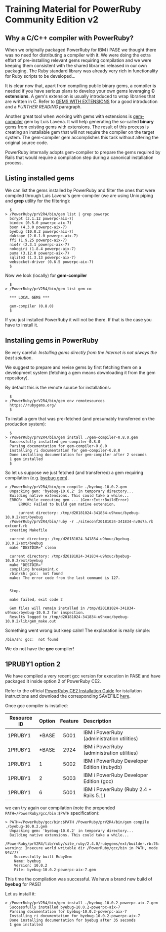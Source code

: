 # Training Material for PowerRuby Community Edition v2

## Why a C/C++ compiler with PowerRuby?

When we originally packaged PowerRuby for IBM i PASE we thought there was no need for distributing a compiler with it. We were doing the extra effort of pre-installing relevant gems requiring compilation and we were keeping them  consistent with the shared libraries released in our own packaging. The Ruby standard library was already very rich in functionality for Ruby scripts to be developed...

It is clear now that, apart from compiling public binary gems, a compiler is needed if you have serious plans to develop your own gems leveraging  **C extensions**. 
A gem's extension is usually introduced to wrap libraries that are written in C. Refer to [GEMS WITH EXTENSIONS](https://guides.rubygems.org/gems-with-extensions/) for a good introduction and a *FURTHER READING* paragraph.

Another great tool when working with gems with extensions is [gem-compiler](https://rubygems.org/gems/gem-compiler/versions/0.8.0) gem by Luis Lavena. It will help generating the so-called **binary** gems from existing gems with extensions. 
The result of this process is creating an installable gem that will not require the compiler on the target system. The gem-compiler gem accomplishes  this task without altering the original source code. 

PowerRuby internally adopts gem-compiler to prepare the gems required by Rails that would require a compilation step during a canonical installation process. 


## Listing installed gems

We can list the gems installed by PowerRuby and filter the ones that were compiled through Luis Lavena's gem-compiler (we are using Unix piping and **grep** utility for the filtering):

```console
  $                                                                                                      
> /PowerRuby/prV2R4/bin/gem list | grep powerpc                                                          
  bcrypt (3.1.12 powerpc-aix-7)                                                                          
  bindex (0.5.0 powerpc-aix-7)                                                                           
  bson (4.3.0 powerpc-aix-7)                                                                             
  byebug (10.0.2 powerpc-aix-7)                                                                          
  duktape (2.0.1.0 powerpc-aix-7)                                                                        
  ffi (1.9.25 powerpc-aix-7)                                                                             
  nio4r (2.3.1 powerpc-aix-7)                                                                            
  nokogiri (1.8.4 powerpc-aix-7)                                                                         
  puma (3.12.0 powerpc-aix-7)                                                                            
  sqlite3 (1.3.13 powerpc-aix-7)                                                                         
  websocket-driver (0.6.5 powerpc-aix-7)                                                                 
  $                                                                                                      
```

Now we look (locally) for **gem-compiler** 

```console    
  $                                                                                                       
> /PowerRuby/prV2R4/bin/gem list gem-co                                                                   
                                                                                                          
  *** LOCAL GEMS ***                                                                                      
                                                                                                          
  gem-compiler (0.8.0)                                                                                    
  $  
```

If you just installed PowerRuby it will not be there. If that is the case you have to install it.

## Installing gems in PowerRuby

Be very careful: *Installing gems directly from the Internet is not always the best solution*. 

We suggest to prepare and revise gems by first fetching them on a development system (fetching a gem means downloading it from the gem repository). 

By default this is the remote source for installations:

```console
  $                                             
> /PowerRuby/prV2R4/bin/gem env remotesources   
  https://rubygems.org/                         
  $                                             
```

To install a gem that was pre-fetched (and presumably transferred on the production system):

```console
  $
> /PowerRuby/prV2R4/bin/gem install ./gem-compiler-0.8.0.gem 
  Successfully installed gem-compiler-0.8.0
  Parsing documentation for gem-compiler-0.8.0
  Installing ri documentation for gem-compiler-0.8.0
  Done installing documentation for gem-compiler after 2 seconds
  1 gem installed
  $
```

So let us suppose we just fetched (and transferred) a gem requiring compilation (e.g. [byebug gem](https://rubygems.org/gems/byebug)).                                                                                                  

```console
> /PowerRuby/prV2R4/bin/gem compile ./byebug-10.0.2.gem                  
  Unpacking gem: 'byebug-10.0.2' in temporary directory...
  Building native extensions. This could take a while...
  ERROR:  While executing gem ... (Gem::Ext::BuildError)
      ERROR: Failed to build gem native extension.

      current directory: /tmp/d20181024-341834-u9hxuc/byebug-10.0.2/ext/byebug
  /PowerRuby/prV2R4/bin/ruby -r ./siteconf20181024-341834-nv0s7a.rb extconf.rb
  creating Makefile

  current directory: /tmp/d20181024-341834-u9hxuc/byebug-10.0.2/ext/byebug
  make "DESTDIR=" clean

  current directory: /tmp/d20181024-341834-u9hxuc/byebug-10.0.2/ext/byebug
  make "DESTDIR="
  compiling breakpoint.c
  /bin/sh: gcc:  not found
  make: The error code from the last command is 127.


  Stop.

  make failed, exit code 2

  Gem files will remain installed in /tmp/d20181024-341834-u9hxuc/byebug-10.0.2 for inspection.
  Results logged to /tmp/d20181024-341834-u9hxuc/byebug-10.0.2/lib/gem_make.out
```

Something went wrong but keep calm! The explanation is really simple:

`/bin/sh: gcc:  not found`

We do not have the **gcc** compiler!

## 1PRUBY1 option 2

We have compiled a very recent gcc version for execution in PASE and have packaged it inside option 2 of PowerRuby CE2.

Refer to the official [PowerRuby CE2 Installation Guide](https://github.com/PowerRuby/DE_train_01/blob/master/README.md) for istallation instructions and download the corresponding SAVEFILE [here](https://github.com/PowerRuby/DE_train_02/releases/tag/V2R0M0).

Once gcc compiler is installed:

| Resource ID | Option | Feature | Description                                    | 
| ----------- |:------ |:-------:|:---------------------------------------------- |   
|   1PRUBY1   |  *BASE |   5001  |  IBM i PowerRuby (administration utilities)    | 
|   1PRUBY1   |  *BASE |   2924  |  IBM i PowerRuby (administration utilities)    |
|   1PRUBY1   |  1     |   5002  |  IBM i PowerRuby Developer Edition (irubydb)   |
|   1PRUBY1   |  2     |   5003  |  IBM i PowerRuby Developer Edition (gcc)       |
|   1PRUBY1   |  6     |   5001  |  IBM i PowerRuby (Ruby 2.4 + Rails 5.1)        |


we can try again our compilation (note the prepended `PATH=/PowerRuby/gcc/bin:$PATH` specification): 

```console
> PATH=/PowerRuby/gcc/bin:$PATH /PowerRuby/prV2R4/bin/gem compile ./byebug-10.0.2.gem                  
  Unpacking gem: 'byebug-10.0.2' in temporary directory...
  Building native extensions. This could take a while...
   /PowerRuby/prV2R4/lib/ruby/site_ruby/2.4.0/rubygems/ext/builder.rb:76: warning: Insecure world writable dir /PowerRuby/gcc/bin in PATH, mode 042777
    Successfully built RubyGem
    Name: byebug
    Version: 10.0.2
    File: byebug-10.0.2-powerpc-aix-7.gem
```

This time the compilation was successful. We have a brand new build of **byebug** for PASE!

Let us install it:

```console
> /PowerRuby/prV2R4/bin/gem install ./byebug-10.0.2-powerpc-aix-7.gem
  Successfully installed byebug-10.0.2-powerpc-aix-7
  Parsing documentation for byebug-10.0.2-powerpc-aix-7
  Installing ri documentation for byebug-10.0.2-powerpc-aix-7
  Done installing documentation for byebug after 35 seconds
  1 gem installed
```
 
